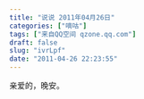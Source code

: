 ```yaml
---
title: "说说 2011年04月26日"
categories: ["嘀咕"]
tags: ["来自QQ空间 qzone.qq.com"]
draft: false
slug: "ivrLpf"
date: "2011-04-26 22:23:55"
---
```


亲爱的，晚安。
